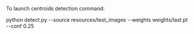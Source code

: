 To launch centroids detection command:

python detect.py --source resources/test_images --weights weights/last.pt --conf 0.25
